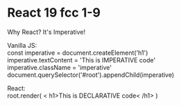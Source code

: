 # React 19 fcc 1-9  
Why React? It's Imperative!

Vanilla JS:  
        const imperative = document.createElement('h1')  
        imperative.textContent = 'This is IMPERATIVE code'  
        imperative.className = 'imperative'  
        document.querySelector('#root').appendChild(imperative)  

React:  
        root.render(
            < h1>This is DECLARATIVE code< /h1>
        )
